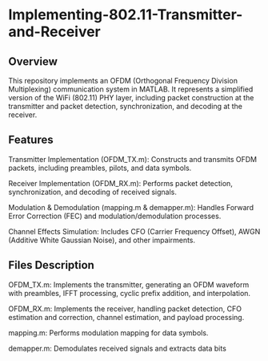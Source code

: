 # Implementing-802.11-Transmitter-and-Receiver

## Overview

This repository implements an OFDM (Orthogonal Frequency Division Multiplexing) communication system in MATLAB. It represents a simplified version of the WiFi (802.11) PHY layer, including packet construction at the transmitter and packet detection, synchronization, and decoding at the receiver.

## Features

Transmitter Implementation (OFDM_TX.m): Constructs and transmits OFDM packets, including preambles, pilots, and data symbols.

Receiver Implementation (OFDM_RX.m): Performs packet detection, synchronization, and decoding of received signals.

Modulation & Demodulation (mapping.m & demapper.m): Handles Forward Error Correction (FEC) and modulation/demodulation processes.

Channel Effects Simulation: Includes CFO (Carrier Frequency Offset), AWGN (Additive White Gaussian Noise), and other impairments.

## Files Description

OFDM_TX.m: Implements the transmitter, generating an OFDM waveform with preambles, IFFT processing, cyclic prefix addition, and interpolation.

OFDM_RX.m: Implements the receiver, handling packet detection, CFO estimation and correction, channel estimation, and payload processing.

mapping.m: Performs modulation mapping for data symbols.

demapper.m: Demodulates received signals and extracts data bits
